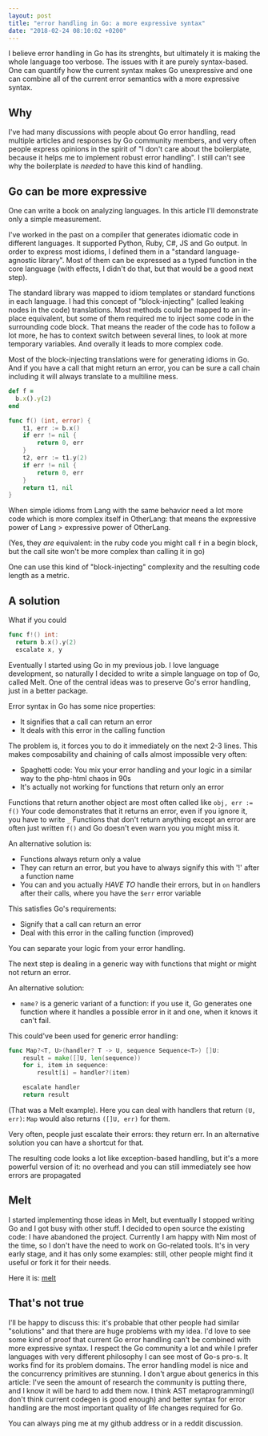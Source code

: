 ```yaml
---
layout: post
title: "error handling in Go: a more expressive syntax"
date: "2018-02-24 08:10:02 +0200"
---
```



I believe error handling in Go has its strenghts, but ultimately it is making the whole language too verbose.
The issues with it are purely syntax-based. One can quantify how the current syntax
makes Go unexpressive and one can combine all of the current error semantics with a more expressive syntax.

## Why

I've had many discussions with people about Go error handling, read multiple articles
and responses by Go community members, and very often people express opinions in the spirit of
"I don't care about the boilerplate, because it helps me to implement robust error handling".
I still can't see why the boilerplate is *needed* to have this kind of handling.

## Go can be more expressive

One can write a book on analyzing languages. In this article I'll demonstrate only
a simple measurement.

I've worked in the past on a compiler that generates idiomatic code in different languages.
It supported Python, Ruby, C#, JS and Go output. In order to express most idioms, I defined
them in a "standard language-agnostic library". Most of them can be expressed as a typed
function in the core language (with effects, I didn't do that, but that would be a good next step).

The standard library was mapped to idiom templates or standard functions in each language.
I had this concept of "block-injecting" (called leaking nodes in the code) translations.
Most methods could be mapped to an in-place equivalent, but some of them required me to
inject some code in the surrounding code block.
That means the reader of the code has to follow a lot more, he has to
context switch between several lines, to look at more temporary variables. And overally it
leads to more complex code.

Most of the block-injecting translations were for generating idioms in Go. And if you have a call
that might return an error, you can be sure a call chain including it will always translate to a multiline mess.

```ruby
def f =
  b.x().y(2)
end

```

```go
func f() (int, error) {
    t1, err := b.x()
    if err != nil {
        return 0, err
    }
    t2, err := t1.y(2)
    if err != nil {
        return 0, err
    }
    return t1, nil
}

```

When simple idioms from Lang with the same behavior need a lot more code which is more complex itself in OtherLang: that means
the expressive power of Lang > expressive power of OtherLang.

(Yes, they *are* equivalent: in the ruby code you might call `f` in a begin block, but the call site won't be more complex than
calling it in go)

One can use this kind of "block-injecting" complexity and the resulting code length as a metric.

## A solution

What if you could

```go
func f!() int:
  return b.x().y(2)
  escalate x, y
```

Eventually I started using Go in my previous job. I love language development, so naturally
I decided to write a simple language on top of Go, called Melt.
One of the central ideas was to preserve Go's error handling, just in a better package.

Error syntax in Go has some nice properties:

* It signifies that a call can return an error
* It deals with this error in the calling function

The problem is, it forces you to do it immediately on the next 2-3 lines.
This makes composability and chaining of calls almost impossible very often:

* Spaghetti code: You mix your error handling and your logic in a similar way to the php-html chaos in 90s
* It's actually not working for functions that return only an error

Functions that return another object are most often called like `obj, err := f()`
Your code demonstrates that it returns an error, even if you ignore it, you have to write `_`
Functions that don't return anything except an error are often just written `f()` and
Go doesn't even warn you you might miss it.

An alternative solution is:

* Functions always return only a value
* They can return an error, but you have to always signify this with '!' after a function name
* You can and you actually *HAVE TO* handle their errors, but in `on` handlers after their calls, where you have the `$err` error variable

This satisfies Go's requirements:

* Signify that a call can return an error
* Deal with this error in the calling function (improved)

You can separate your logic from your error handling.


The next step is dealing in a generic way with functions that might or might not return an error.

An alternative solution:

* `name?` is a generic variant of a function: if you use it, Go generates one function where
it handles a possible error in it and one, when it knows it can't fail.

This could've been used for generic error handling:

```go
func Map?<T, U>(handler? T -> U, sequence Sequence<T>) []U:
    result = make([]U, len(sequence))
    for i, item in sequence:
        result[i] = handler?(item)

    escalate handler
    return result
```

(That was a Melt example). Here you can deal with handlers that return `(U, err)`: `Map` would also returns `([]U, err)` for them.

Very often, people just escalate their errors: they return err. In an alternative solution
you can have a shortcut for that. 

The resulting code looks a lot like exception-based handling, but it's a more powerful version of it:
no overhead and you can still immediately see how errors are propagated

## Melt

I started implementing those ideas in Melt, but eventually I stopped writing Go and I got busy with other stuff. 
I decided to open source the existing code: I have abandoned the project.
Currently I am happy with Nim most of the time, so I don't have the need to work on Go-related tools.
It's in very early stage, and it has only some examples: still, other people might find it useful or fork it for their needs.

Here it is: [melt](https://github.com/alehander42/melt)

## That's not true

I'll be happy to discuss this: it's probable that other people had similar "solutions" and that there are
huge problems with my idea. I'd love to see some kind of proof that current Go error handling can't be combined
with more expressive syntax.
I respect the Go community a lot and while I prefer languages with very different philosophy I can see most of Go-s pro-s. It works find for its problem domains. The error handling model is nice and the concurrency primitives are stunning.
I don't argue about generics in this article: I've seen the amount of research the community is putting there, and I know
it will be hard to add them now. I think AST metaprogramming(I don't think current codegen is good enough) and better syntax for error handling are the most important quality of life changes required for Go.

You can always ping me at my github address or in a reddit discussion.

